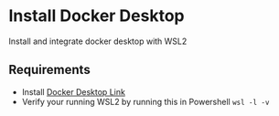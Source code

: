 # Install Docker Desktop
Install and integrate docker desktop with WSL2

## Requirements
- Install [Docker Desktop Link](https://hub.docker.com/editions/community/docker-ce-desktop-windows/)
- Verify your running WSL2 by running this in Powershell ``wsl -l -v``
